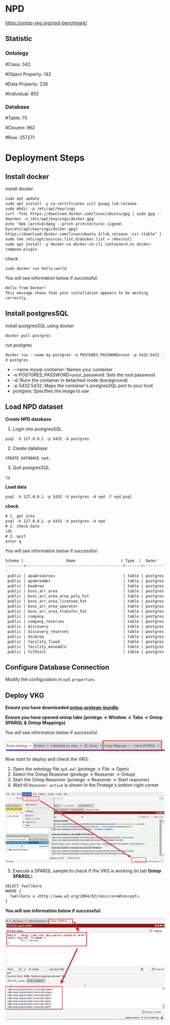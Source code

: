# NPD
https://ontop-vkg.org/npd-benchmark/
## Statistic
### Ontology
#Class: 342

#Object Property: 142

#Data Property: 238

#Individual: 855

### Database
#Table: 70

#Cloumn: 962

#Row: 257271

# Deployment Steps
## Install docker
install docker
```shell
sudo apt update
sudo apt install -y ca-certificates curl gnupg lsb-release
sudo mkdir -p /etc/apt/keyrings
curl -fsSL https://download.docker.com/linux/ubuntu/gpg | sudo gpg --dearmor -o /etc/apt/keyrings/docker.gpg
echo "deb [arch=$(dpkg --print-architecture) signed-by=/etc/apt/keyrings/docker.gpg] https://download.docker.com/linux/ubuntu $(lsb_release -cs) stable" | sudo tee /etc/apt/sources.list.d/docker.list > /dev/null
sudo apt install -y docker-ce docker-ce-cli containerd.io docker-compose-plugin
```
check
```shell
sudo docker run hello-world
```
You will see information below if successful:
```text
Hello from Docker!
This message shows that your installation appears to be working correctly.
```
## Install postgresSQL
install postgresSQL using docker
```shell
docker pull postgres
```
run postgres
```shell
docker run --name my-postgres -e POSTGRES_PASSWORD=root -p 5432:5432 -d postgres
```
- --name mysql-container: Names your container
- -e POSTGRES_PASSWORD=your_password: Sets the root password
- -d: Runs the container in detached mode (background)
- -p 5432:5432: Maps the container's postgresSQL port to your host
- postgres: Specifies the image to use

## Load NPD dataset
**Create NPD database**
1. Login into postgresSQL
```text
psql -h 127.0.0.1 -p 5432 -U postgres 
```
2. Create database
```text
CREATE DATABASE npd;
```
3. Quit postgresSQL
```text
\q
```

**Load data**

```shell
psql -h 127.0.0.1 -p 5432 -U postgres -d npd -f npd.psql
```
**check**
```shell
# 1. get into 
psql -h 127.0.0.1 -p 5432 -U postgres -d npd
# 2. check data
\dt
# 3. quit
enter q
```

You will see information below if successful:
```text
Schema |                   Name                    | Type  |  Owner   
--------+-------------------------------------------+-------+----------
 public | apaAreaGross                              | table | postgres
 public | apaAreaNet                                | table | postgres
 public | baaArea                                   | table | postgres
 public | bsns_arr_area                             | table | postgres
 public | bsns_arr_area_area_poly_hst               | table | postgres
 public | bsns_arr_area_licensee_hst                | table | postgres
 public | bsns_arr_area_operator                    | table | postgres
 public | bsns_arr_area_transfer_hst                | table | postgres
 public | company                                   | table | postgres
 public | company_reserves                          | table | postgres
 public | discovery                                 | table | postgres
 public | discovery_reserves                        | table | postgres
 public | dscArea                                   | table | postgres
 public | facility_fixed                            | table | postgres
 public | facility_moveable                         | table | postgres
 public | fclPoint                                  | table | postgres
```

## Configure Database Connection
Modify the configuration in `npd.properties`

## Deploy VKG
**Ensure you have downloaded [ontop-protege-bundle](https://github.com/ontop/ontop/releases).**

**Ensure you have opened ontop tabs (protege → Window → Tabs → Ontop SPARQL & Ontop Mappings)**

You will see information below if successful:

![protege_with_ontop_tabs](../../resources/imgs/protege_with_ontop_tabs.png)

Now start to deploy and check the VKG: 
1. Open the ontology file `npd.owl` (protege → File → Open)
2. Select the Ontop Reasoner (protege → Reasoner → Ontop)
3. Start the Ontop Reasoner (protege → Reasoner → Start reasoner)
4. Wait till `Reasoner active` is shown in the Protege's bottom right corner

![protege_with_ontop_tabs](../../resources/imgs/protege_reasoner_active.png)

5. Execute a SPARQL sample to check if the VKG is working (in tab **Ontop SPARQL**):
```text
SELECT ?wellbore
WHERE {
  ?wellbore a <http://www.w3.org/2004/02/skos/core#Concept>.
}
```

**You will see information below if successful:**

![protege_sparql_query](../../resources/imgs/protege_sparql_query.png)